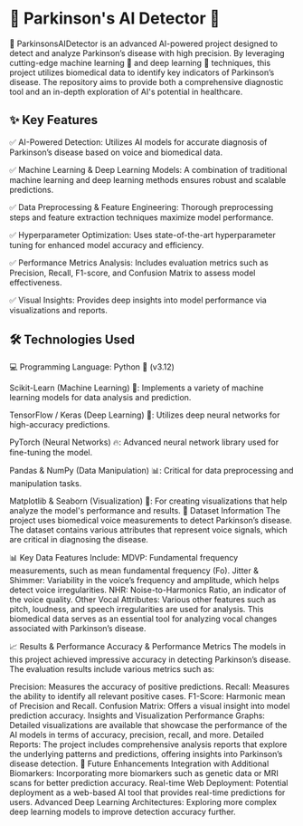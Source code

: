 # 🧠 Parkinson's AI Detector 🚀

🎯 ParkinsonsAIDetector is an advanced AI-powered project designed to detect and analyze Parkinson’s disease with high precision. By leveraging cutting-edge machine learning 🤖 and deep learning 🧠 techniques, this project utilizes biomedical data to identify key indicators of Parkinson’s disease. The repository aims to provide both a comprehensive diagnostic tool and an in-depth exploration of AI's potential in healthcare.

## ✨ Key Features

✅ AI-Powered Detection: Utilizes AI models for accurate diagnosis of Parkinson’s disease based on voice and biomedical data.

✅ Machine Learning & Deep Learning Models: A combination of traditional machine learning and deep learning methods ensures robust and scalable predictions.

✅ Data Preprocessing & Feature Engineering: Thorough preprocessing steps and feature extraction techniques maximize model performance.

✅ Hyperparameter Optimization: Uses state-of-the-art hyperparameter tuning for enhanced model accuracy and efficiency.

✅ Performance Metrics Analysis: Includes evaluation metrics such as Precision, Recall, F1-score, and Confusion Matrix to assess model effectiveness.

✅ Visual Insights: Provides deep insights into model performance via visualizations and reports.

## 🛠 Technologies Used

💻 Programming Language: Python 🐍 (v3.12)

Scikit-Learn (Machine Learning) 🤖: Implements a variety of machine learning models for data analysis and prediction.

TensorFlow / Keras (Deep Learning) 🧠: Utilizes deep neural networks for high-accuracy predictions.

PyTorch (Neural Networks) 🔥: Advanced neural network library used for fine-tuning the model.

Pandas & NumPy (Data Manipulation) 📊: Critical for data preprocessing and manipulation tasks.

Matplotlib & Seaborn (Visualization) 🎨: For creating visualizations that help analyze the model's performance and results.
📂 Dataset Information
The project uses biomedical voice measurements to detect Parkinson’s disease. The dataset contains various attributes that represent voice signals, which are critical in diagnosing the disease.

📊 Key Data Features Include:
MDVP: Fundamental frequency measurements, such as mean fundamental frequency (Fo).
Jitter & Shimmer: Variability in the voice’s frequency and amplitude, which helps detect voice irregularities.
NHR: Noise-to-Harmonics Ratio, an indicator of the voice quality.
Other Vocal Attributes: Various other features such as pitch, loudness, and speech irregularities are used for analysis.
This biomedical data serves as an essential tool for analyzing vocal changes associated with Parkinson’s disease.

📈 Results & Performance
Accuracy & Performance Metrics
The models in this project achieved impressive accuracy in detecting Parkinson’s disease. The evaluation results include various metrics such as:

Precision: Measures the accuracy of positive predictions.
Recall: Measures the ability to identify all relevant positive cases.
F1-Score: Harmonic mean of Precision and Recall.
Confusion Matrix: Offers a visual insight into model prediction accuracy.
Insights and Visualization
Performance Graphs: Detailed visualizations are available that showcase the performance of the AI models in terms of accuracy, precision, recall, and more.
Detailed Reports: The project includes comprehensive analysis reports that explore the underlying patterns and predictions, offering insights into Parkinson’s disease detection.
🚀 Future Enhancements
Integration with Additional Biomarkers: Incorporating more biomarkers such as genetic data or MRI scans for better prediction accuracy.
Real-time Web Deployment: Potential deployment as a web-based AI tool that provides real-time predictions for users.
Advanced Deep Learning Architectures: Exploring more complex deep learning models to improve detection accuracy further.
